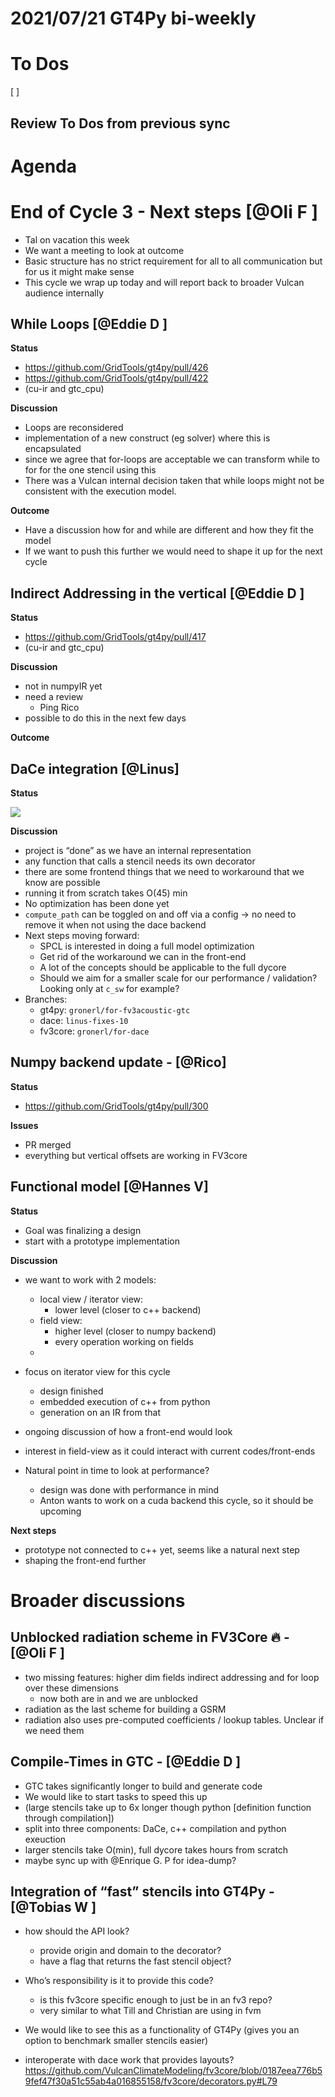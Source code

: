 # 2021/07/21 GT4Py bi-weekly  
  
# To Dos  
[ ]   
## Review To Dos from previous sync  
  
  
  
# Agenda  
  
  
# End of Cycle 3 - Next steps [@Oli F ]  
- Tal on vacation this week  
- We want a meeting to look at outcome   
- Basic structure has no strict requirement for all to all communication but for us it might make sense  
- This cycle we wrap up today and will report back to broader Vulcan audience internally  
  
  
  
## While Loops [@Eddie D ]  
  
**Status**  
  
- https://github.com/GridTools/gt4py/pull/426  
- https://github.com/GridTools/gt4py/pull/422  
- (cu-ir and gtc_cpu)  
  
**Discussion**  
  
- Loops are reconsidered  
- implementation of a new construct (eg solver) where this is encapsulated  
- since we agree that for-loops are acceptable we can transform while to for for the one stencil using this  
- There was a Vulcan internal decision taken that while loops might not be consistent with the execution model.  
  
**Outcome**  
  
- Have a discussion how for and while are different and how they fit the model  
- If we want to push this further we would need to shape it up for the next cycle  
  
  
  
## Indirect Addressing in the vertical [@Eddie D ]  
  
**Status**  
  
- https://github.com/GridTools/gt4py/pull/417  
- (cu-ir and gtc_cpu)  
  
**Discussion**  
  
- not in numpyIR yet  
- need a review  
    - Ping Rico  
- possible to do this in the next few days  
  
**Outcome**  
  
  
  
## DaCe integration [@Linus]  
  
**Status**  
  
![](https://paper-attachments.dropbox.com/s_512CC095E991CF440C159F46C2752ED9DD1E11B82D9E80A4C3B418D5AF105B53_1626745460972_Screenshot+from+2021-07-20+03-44-00.png)  
  
  
**Discussion**  
  
- project is “done” as we have an internal representation  
- any function that calls a stencil needs its own decorator  
- there are some frontend things that we need to workaround that we know are possible  
- running it from scratch takes O(45) min  
- No optimization has been done yet  
- `compute_path` can be toggled on and off via a config → no need to remove it when not using the dace backend  
- Next steps moving forward:  
    - SPCL is interested in doing a full model optimization  
    - Get rid of the workaround we can in the front-end  
    - A lot of the concepts should  be applicable to the full dycore  
    - Should we aim for a smaller scale for our performance / validation? Looking only at `c_sw` for example?  
- Branches:  
    - gt4py: `gronerl/for-fv3acoustic-gtc`  
    - dace: `linus-fixes-10`  
    - fv3core: `gronerl/for-dace`  
## Numpy backend update - [@Rico]  
  
**Status**  
  
- https://github.com/GridTools/gt4py/pull/300  
  
**Issues**  
  
- PR merged   
- everything but vertical offsets are working in FV3core  
  
  
## Functional model [@Hannes V]  
  
**Status**  
  
- Goal was finalizing a design   
- start with a prototype implementation  
  
**Discussion**  
  
- we want to work with 2 models:  
    - local view / iterator view:  
        - lower level (closer to c++ backend)  
    - field view:  
        - higher level (closer to numpy backend)  
        - every operation working on fields  
    -   
- focus on iterator view for this cycle  
    - design finished  
    - embedded execution of c++ from python  
    - generation on an IR from that  
      
- ongoing discussion of how a front-end would look  
- interest in field-view as it could interact with current codes/front-ends  
- Natural point in time to look at performance?  
    - design was done with performance in mind  
    - Anton wants to work on a cuda backend this cycle, so it should be upcoming  
  
**Next steps**  
  
- prototype not connected to c++ yet, seems like a natural next step  
- shaping the front-end further  
  
  
# Broader discussions  
  
  
## Unblocked radiation scheme in FV3Core 🔥 - [@Oli F ]  
- two missing features: higher dim fields indirect addressing and for loop over these dimensions  
    - now both are in and we are unblocked  
- radiation as the last scheme for building a GSRM  
- radiation also uses pre-computed coefficients / lookup tables. Unclear if we need them  
  
  
## Compile-Times in GTC - [@Eddie D ]  
- GTC takes significantly longer to build and generate code  
- We would like to start tasks to speed this up  
- (large stencils take up to 6x longer though python [definition function through compilation])  
- split into three components: DaCe, c++ compilation and python exeuction  
- larger stencils take O(min), full dycore takes hours from scratch  
- maybe sync up with @Enrique G. P  for idea-dump?  
  
  
## Integration of “fast” stencils into GT4Py  - [@Tobias W ]  
- how should the API look?  
    - provide origin and domain to the decorator?  
    - have a flag that returns the fast stencil object?  
      
- Who’s responsibility is it to provide this code?  
    - is this fv3core specific enough to just be in an fv3 repo?  
    - very similar to what Till and Christian are using in fvm  
- We would like to see this as a functionality of GT4Py (gives you an option to benchmark smaller stencils easier)  
- interoperate with dace work that provides layouts?  
https://github.com/VulcanClimateModeling/fv3core/blob/0187eea776b59fef47f30a51c55ab4a016855158/fv3core/decorators.py#L79  
  
  
